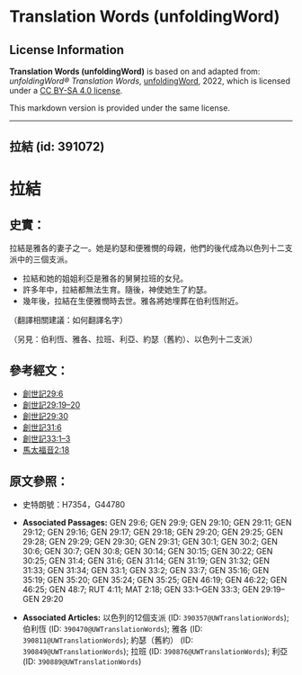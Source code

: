 # Translation Words (unfoldingWord)

## License Information

**Translation Words (unfoldingWord)** is based on and adapted from: _unfoldingWord® Translation Words_, [unfoldingWord](https://unfoldingword.org/utw), 2022, which is licensed under a [CC BY-SA 4.0 license](https://creativecommons.org/licenses/by-sa/4.0/legalcode.en).

This markdown version is provided under the same license.



--------------------------------

## 拉結 (id: 391072)

拉結
==

史實：
---

拉結是雅各的妻子之一。她是約瑟和便雅憫的母親，他們的後代成為以色列十二支派中的三個支派。

* 拉結和她的姐姐利亞是雅各的舅舅拉班的女兒。
* 許多年中，拉結都無法生育。隨後，神使她生了約瑟。
* 幾年後，拉結在生便雅憫時去世。雅各將她埋葬在伯利恆附近。

（翻譯相關建議：如何翻譯名字）

（另見：伯利恆、雅各、拉班、利亞、約瑟（舊約）、以色列十二支派）

參考經文：
-----

* [創世記29:6](https://ref.ly/Gen29:6)
* [創世記29:19–20](https://ref.ly/Gen29:19-Gen29:20)
* [創世記29:30](https://ref.ly/Gen29:30)
* [創世記31:6](https://ref.ly/Gen31:6)
* [創世記33:1–3](https://ref.ly/Gen33:1-Gen33:3)
* [馬太福音2:18](https://ref.ly/Matt2:18)

原文參照：
-----

* 史特朗號：H7354，G44780

* **Associated Passages:** GEN 29:6; GEN 29:9; GEN 29:10; GEN 29:11; GEN 29:12; GEN 29:16; GEN 29:17; GEN 29:18; GEN 29:20; GEN 29:25; GEN 29:28; GEN 29:29; GEN 29:30; GEN 29:31; GEN 30:1; GEN 30:2; GEN 30:6; GEN 30:7; GEN 30:8; GEN 30:14; GEN 30:15; GEN 30:22; GEN 30:25; GEN 31:4; GEN 31:6; GEN 31:14; GEN 31:19; GEN 31:32; GEN 31:33; GEN 31:34; GEN 33:1; GEN 33:2; GEN 33:7; GEN 35:16; GEN 35:19; GEN 35:20; GEN 35:24; GEN 35:25; GEN 46:19; GEN 46:22; GEN 46:25; GEN 48:7; RUT 4:11; MAT 2:18; GEN 33:1–GEN 33:3; GEN 29:19–GEN 29:20
* **Associated Articles:** 以色列的12個支派 (ID: `390357@UWTranslationWords`); 伯利恆 (ID: `390470@UWTranslationWords`); 雅各 (ID: `390811@UWTranslationWords`); 約瑟（舊約） (ID: `390849@UWTranslationWords`); 拉班 (ID: `390876@UWTranslationWords`); 利亞 (ID: `390889@UWTranslationWords`)

